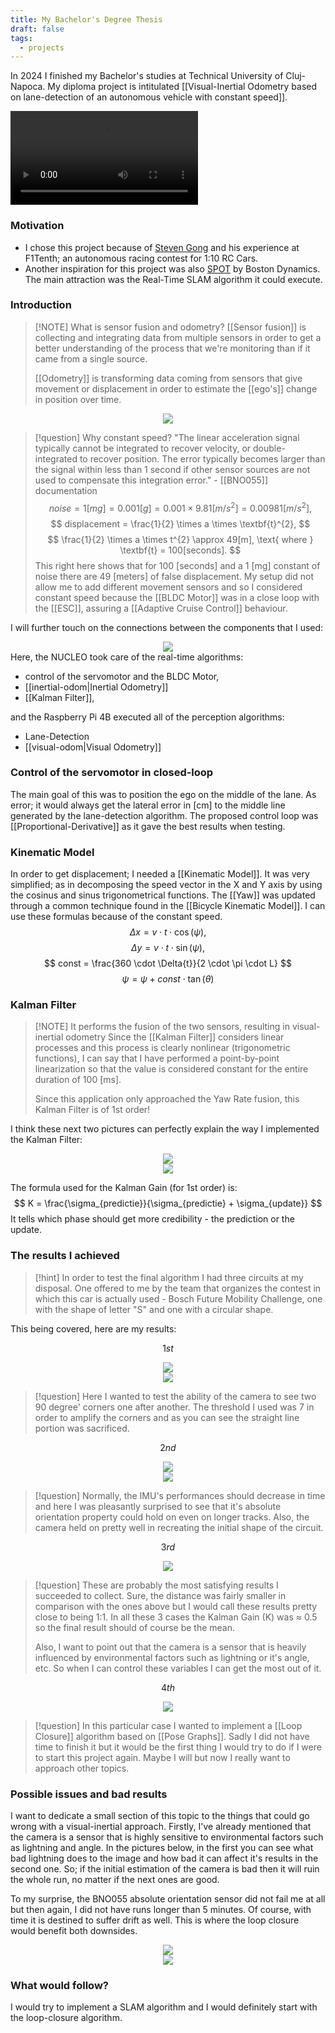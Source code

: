 ```yaml
---
title: My Bachelor's Degree Thesis
draft: false
tags:
  - projects
---
```

 In 2024 I finished my Bachelor's studies at Technical University of Cluj-Napoca. My diploma project is intitulated [[Visual-Inertial Odometry based on lane-detection of an autonomous vehicle with constant speed]].

![Your Video](../static/combined_video.mp4)

### Motivation
* I chose this project because of [Steven Gong](https://stevengong.co/) and his experience at F1Tenth; an autonomous racing contest for 1:10 RC Cars. 
* Another inspiration for this project was also [SPOT](https://bostondynamics.com/products/spot/) by Boston Dynamics. The main attraction was the Real-Time SLAM algorithm it could execute.

### Introduction

>[!NOTE] What is sensor fusion and odometry?
>	[[Sensor fusion]] is collecting and integrating data from multiple sensors in order to get a better understanding of the process that we're monitoring than if it came from a single source.
>	
>	[[Odometry]] is transforming data coming from sensors that give movement or displacement in order to estimate the [[ego's]] change in position over time.

<div class="container" style="display: flex; justify-content: center; align-items: center;">
    <img src="../public/static/orientation.png" style="max-width: 100%; height: auto;">
</div>

> [!question] Why constant speed?
> "The linear acceleration signal typically cannot be integrated to recover velocity, or double-integrated to recover position. The error typically becomes larger than the signal within less than 1 second if other sensor sources are not used to compensate this integration error." - [[BNO055]] documentation
> $$
> noise = 1[mg] = 0.001[g] = 0.001 \times 9.81[m/s^{2}] = 0.00981 [m/s^{2}],
> $$
> $$
> displacement = \frac{1}{2} \times a \times \textbf{t}^{2},
> $$
> $$
> \frac{1}{2} \times a \times t^{2} \approx 49[m], \text{ where } \textbf{t} = 100[seconds].
> $$
> This right here shows that for 100 [seconds] and a 1 [mg] constant of noise there are 49 [meters] of false displacement. My setup did not allow me to add different movement sensors and so I considered constant speed because the [[BLDC Motor]] was in a close loop with the [[ESC]], assuring a [[Adaptive Cruise Control]] behaviour.
 
I will further touch on the connections between the components that I used:

<div class="container" style="display: flex; justify-content: center; align-items: center;">
    <img src="../public/static/connDiag.png" style="max-width: 100%; height: auto;">
</div>
Here, the NUCLEO took care of the real-time algorithms:

* control of the servomotor and the BLDC Motor,
* [[inertial-odom|Inertial Odometry]]
* [[Kalman Filter]],

and the Raspberry Pi 4B executed all of the perception algorithms:
* Lane-Detection
* [[visual-odom|Visual Odometry]]

### Control of the servomotor in closed-loop
The main goal of this was to position the ego on the middle of the lane. As error; it would always get the lateral error in [cm] to the middle line generated by the lane-detection algorithm. The proposed control loop was [[Proportional-Derivative]] as it gave the best results when testing.

### Kinematic Model
In order to get displacement; I needed a [[Kinematic Model]]. It was very simplified; as in decomposing the speed vector in the X and Y axis by using the cosinus and sinus trigonometrical functions. The [[Yaw]] was updated through a common technique found in the [[Bicycle Kinematic Model]]. I can use these formulas because of the constant speed.
$$
\Delta{x} = v \cdot t \cdot \cos(\psi),
$$
$$
\Delta{y} = v \cdot t \cdot \sin(\psi),
$$
$$
const = \frac{360 \cdot \Delta{t}}{2 \cdot \pi \cdot L}
$$
$$
\psi = \psi + const \cdot \tan(\theta)
$$
### Kalman Filter

>[!NOTE] It performs the fusion of the two sensors, resulting in visual-inertial odometry
>Since the [[Kalman Filter]] considers linear processes and this process is clearly nonlinear (trigonometric functions), I can say that I have performed a point-by-point linearization so that the value is considered constant for the entire duration of 100 [ms].
>
>Since this application only approached the Yaw Rate fusion, this Kalman Filter is of 1st order!

I think these next two pictures can perfectly explain the way I implemented the Kalman Filter:


<div class="container" style="display: flex; justify-content: center; align-items: center;">
    <img src="../public/static/kalman_personal.png" style="max-width: 100%; height: auto;">
</div>


<div class="container" style="display: flex; justify-content: center; align-items: center;">
    <img src="../public/static/retea_beziana.png" style="max-width: 100%; height: auto;">
</div>

The formula used for the Kalman Gain (for 1st order) is:
$$
K = \frac{\sigma_{predictie}}{\sigma_{predictie} + \sigma_{update}}
$$
It tells which phase should get more credibility - the prediction or the update.


### The results I achieved

>[!hint] In order to test the final algorithm I had three circuits at my disposal. One offered to me by the team that organizes the contest in which this car is actually used - Bosch Future Mobility Challenge, one with the shape of letter "S" and one with a circular shape.

This being covered, here are my results:

$$
1st
$$

<div class="container" style="display: flex; justify-content: center; align-items: center;">
    <img src="../public/static/first_run_path.png" style="max-width: 100%; height: auto;">
</div>

<div class="container" style="display: flex; justify-content: center; align-items: center;">
    <img src="../public/static/st_run.png" style="max-width: 100%; height: auto;">
</div>

> [!question] Here I wanted to test the ability of the camera to see two 90 degree' corners one after another. The threshold I used was 7 in order to amplify the corners and as you can see the straight line portion was sacrificed. 

$$
2nd
$$

<div class="container" style="display: flex; justify-content: center; align-items: center;">
    <img src="../public/static/second_run_path.png" style="max-width: 100%; height: auto;">
</div>

<div class="container" style="display: flex; justify-content: center; align-items: center;">
    <img src="../public/static/nd_run.png" style="max-width: 100%; height: auto;">
</div>

>[!question] Normally, the IMU's performances should decrease in time and here I was pleasantly surprised to see that it's absolute orientation property could hold on even on longer tracks. Also, the camera held on pretty well in recreating the initial shape of the circuit.

$$
3rd
$$

<div class="container" style="display: flex; justify-content: center; align-items: center;">
    <img src="../public/static/spath.png" style="max-width: 100%; height: auto;">
</div>

>[!question] These are probably the most satisfying results I succeeded to collect. Sure, the distance was fairly smaller in comparison with the ones above but I would call these results pretty close to being 1:1. In all these 3 cases the Kalman Gain (K) was ≈ 0.5 so the final result should of course be the mean.
>
>Also, I want to point out that the camera is a sensor that is heavily influenced by environmental factors such as lightning or it's angle, etc. So when I can control these variables I can get the most out of it.

$$
4th
$$
<div class="container" style="display: flex; justify-content: center; align-items: center;">
    <img src="../public/static/oval.png" style="max-width: 100%; height: auto;">
</div>

>[!question] In this particular case I wanted to implement a [[Loop Closure]] algorithm based on [[Pose Graphs]]. Sadly I did not have time to finish it but it would be the first thing I would try to do if I were to start this project again. Maybe I will but now I really want to approach other topics.

### Possible issues and bad results

I want to dedicate a small section of this topic to the things that could go wrong with a visual-inertial approach. Firstly, I've already mentioned that the camera is a sensor that is highly sensitive to environmental factors such as lightning and angle. In the pictures below, in the first you can see what bad lightning does to the image and how bad it can affect it's results in the second one. So; if the initial estimation of the camera is bad then it will ruin the whole run, no matter if the next ones are good. 

To my surprise, the BNO055 absolute orientation sensor did not fail me at all but then again, I did not have runs longer than 5 minutes. Of course, with time it is destined to suffer drift as well. This is where the loop closure would benefit both downsides.

<div class="container" style="display: flex; justify-content: center; align-items: center;">
    <img src="../public/static/purici.png" style="max-width: 100%; height: auto;">
</div>

<div class="container" style="display: flex; justify-content: center; align-items: center;">
    <img src="../public/static/drift.png" style="max-width: 100%; height: auto;">
</div>

### What would follow?

I would try to implement a SLAM algorithm and I would definitely start with the loop-closure algorithm.

